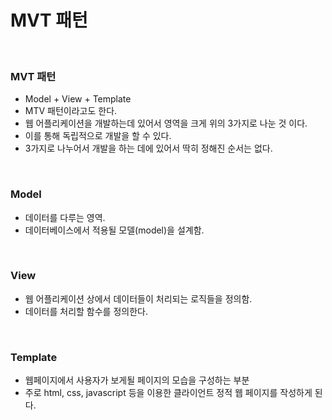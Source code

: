 # MVT 패턴

<br>

### MVT 패턴
- Model + View + Template
- MTV 패턴이라고도 한다.
- 웹 어플리케이션을 개발하는데 있어서 영역을 크게 위의 3가지로 나눈 것 이다.
- 이를 통해 독립적으로 개발을 할 수 있다.
- 3가지로 나누어서 개발을 하는 데에 있어서 딱히 정해진 순서는 없다.

<br>

### Model
- 데이터를 다루는 영역.
- 데이터베이스에서 적용될 모델(model)을 설계함.

<br>

### View
- 웹 어플리케이션 상에서 데이터들이 처리되는 로직들을 정의함.
- 데이터를 처리할 함수를 정의한다.

<br>

### Template
- 웹페이지에서 사용자가 보게될 페이지의 모습을 구성하는 부분
- 주로 html, css, javascript 등을 이용한 클라이언트 정적 웹 페이지를 작성하게 된다.